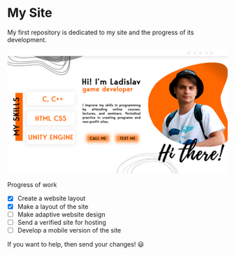 # My Site
My first repository is dedicated to my site and the progress of its development.
 
 ![myLayout](https://github.com/Kobyborali/mySite/blob/main/layouts/mySiteJuliaLayouts.png)
 
 Progress of work
- [X] Create a website layout
- [X] Make a layout of the site
- [ ] Make adaptive website design
- [ ] Send a verified site for hosting
- [ ] Develop a mobile version of the site

If you want to help, then send your changes! :smiley:
